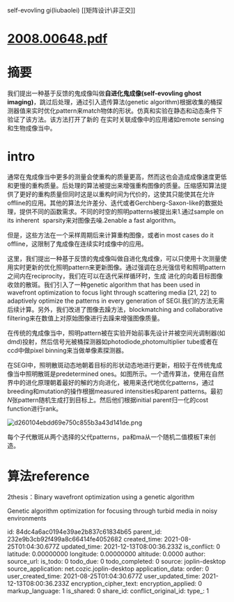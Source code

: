 self-evovling gi(liubaolei)
[[矩阵设计\非正交]]

# [2008.00648.pdf](:/a9500825c71e4796b501196b8b4df49b)

# 摘要

我们提出一种基于反馈的鬼成像叫做**自进化鬼成像(self-evovling ghost imaging)**，跳过后处理，通过引入遗传算法(genetic algorithm)根据收集的桶探测器值来实时优化pattern来match物体的形状。仿真和实验在静态和动态条件下验证了该方法。该方法打开了新的 在实时关联成像中的应用诸如remote sensing和生物成像当中。

# intro

通常在鬼成像当中更多的测量会使重构的质量更高，然而这也会造成成像速度更低和更慢的重构质量。后处理的算法被提出来增强重构图像的质量。压缩感知算法提供了更好的重构质量但同时这是以重构时间为代价的，这使其只能使其在允许offline的应用。其他的算法允许差分、迭代或者Gerchberg-Saxon-like的数据处理，提供不同的函数需求。不同的时空的照明patterns被提出来1.通过sample on its inherent  sparsity来对图像去噪.2enable a fast algorithm。

但是，这些方法在一个采样周期后来计算重构图像，或者in most cases do it offline，这限制了鬼成像在连续实时成像中的应用。

这里，我们提出一种基于反馈的鬼成像叫做自进化鬼成像，可以只使用十次测量使用实时更新的优化照明pattern来更新图像。通过强调在总光强信号和照明pattern之间内在reciprocity，我们在可以在迭代采样循环时，生成 进化的向着目标图像收敛的散斑。我们引入了一种genetic algorithm that has been used in wavefront optimization to focus light through scattering media \[21, 22\] to adaptively optimize the patterns in every generation of SEGI.我们的方法无需后续计算。另外，我们改进了图像去躁方法，blockmatching and collaborative filtering来在数值上对原始图像进行去躁来增强图像质量。

在传统的鬼成像当中，照明pattern被在实验开始前事先设计并被空间光调制器(如dmd)投射，然后信号光被桶探测器如photodiode,photomultiplier tube或者在ccd中做pixel binning来当做单像素探测器。

在SEGI中，照明散斑动态地朝着目标的形状动态地进行更新，相较于在传统鬼成像当中照明散斑是predetermined ones。如图所示。一个遗传算法，使用在自然界中的进化原理朝着最好的解的方向进化，被用来迭代地优化patterns，通过breeding和mutation的操作根据measured intensities和parent patterns。最初$N$张pattern随机生成打到目标上。然后他们根据initial parent归一化的cost function进行rank。

![d260104ebdd69e750c855b3a43d141de.png](:/b0588ff2f33c460b8c827afe579f6eef)

每个子代散斑从两个选择的父代patterns，pa和ma从一个随机二值模板T来创造。

# 算法reference

2thesis：Binary wavefront optimization using a
genetic algorithm

Genetic algorithm optimization for focusing through turbid media
in noisy environments

id: 84dc4a6ac0194e39ae2b837c61834b65
parent_id: 232e9b3cb92f499a8c66414fe4052682
created_time: 2021-08-25T01:04:30.677Z
updated_time: 2021-12-13T08:00:36.233Z
is_conflict: 0
latitude: 0.00000000
longitude: 0.00000000
altitude: 0.0000
author: 
source_url: 
is_todo: 0
todo_due: 0
todo_completed: 0
source: joplin-desktop
source_application: net.cozic.joplin-desktop
application_data: 
order: 0
user_created_time: 2021-08-25T01:04:30.677Z
user_updated_time: 2021-12-13T08:00:36.233Z
encryption_cipher_text: 
encryption_applied: 0
markup_language: 1
is_shared: 0
share_id: 
conflict_original_id: 
type_: 1